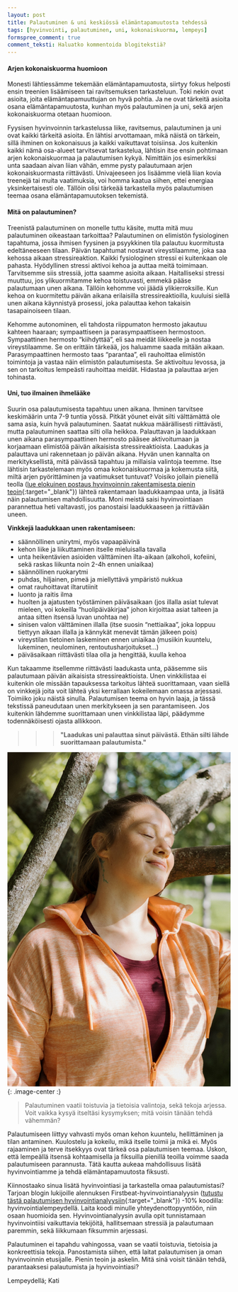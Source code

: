 ```yaml
---
layout: post
title: Palautuminen & uni keskiössä elämäntapamuutosta tehdessä
tags: [hyvinvointi, palautuminen, uni, kokonaiskuorma, lempeys]
formspree_comment: true
comment_teksti: Haluatko kommentoida blogitekstiä?
---
```


#### Arjen kokonaiskuorma huomioon

Monesti lähtiessämme tekemään elämäntapamuutosta, siirtyy fokus helposti ensin treenien lisäämiseen tai ravitsemuksen tarkasteluun. Toki nekin ovat asioita, joita elämäntapamuuttujan on hyvä pohtia. Ja ne ovat tärkeitä asioita osana elämäntapamuutosta, kunhan myös palautuminen ja uni, sekä arjen kokonaiskuorma otetaan huomioon.

Fyysisen hyvinvoinnin tarkastelussa liike, ravitsemus, palautuminen ja uni ovat kaikki tärkeitä asioita. En lähtisi arvottamaan, mikä näistä on tärkein, sillä ihminen on kokonaisuus ja kaikki vaikuttavat toisiinsa. Jos kuitenkin kaikki nämä osa-alueet tarvitsevat tarkastelua, lähtisin itse ensin pohtimaan arjen kokonaiskuormaa ja palautumisen kykyä. Nimittäin jos esimerkiksi unta saadaan aivan liian vähän, emme pysty palautumaan arjen kokonaiskuormasta riittävästi. Univajeeseen jos lisäämme vielä liian kovia treenejä tai muita vaatimuksia, voi homma kaatua siihen, ettei energiaa yksinkertaisesti ole. Tällöin olisi tärkeää tarkastella myös palautumisen teemaa osana elämäntapamuutoksen tekemistä.

#### Mitä on palautuminen?

Treenistä palautuminen on monelle tuttu käsite, mutta mitä muu palautuminen oikeastaan tarkoittaa? Palautuminen on elimistön fysiologinen tapahtuma, jossa ihmisen fyysinen ja psyykkinen tila palautuu kuormitusta edeltäneeseen tilaan. Päivän tapahtumat nostavat vireystilaamme, joka saa kehossa aikaan stressireaktion. Kaikki fysiologinen stressi ei kuitenkaan ole pahasta. Hyödyllinen stressi aktivoi kehoa ja auttaa meitä toimimaan. Tarvitsemme siis stressiä, jotta saamme asioita aikaan. Haitalliseksi stressi muuttuu, jos ylikuormitamme kehoa toistuvasti, emmekä pääse palautumaan unen aikana. Tällöin kehomme voi jäädä ylikierroksille. Kun kehoa on kuormitettu päivän aikana erilaisilla stressireaktioilla, kuuluisi siellä unen aikana käynnistyä prosessi, joka palauttaa kehon takaisin tasapainoiseen tilaan.

Kehomme autonominen, eli tahdosta riippumaton hermosto jakautuu kahteen haaraan; sympaattiseen ja parasympaattiseen hermostoon. Sympaattinen hermosto “kiihdyttää”, eli saa meidät liikkeelle ja nostaa vireystilaamme. Se on erittäin tärkeää, jos haluamme saada mitään aikaan. Parasympaattinen hermosto taas “parantaa”, eli rauhoittaa elimistön toimintoja ja vastaa näin elimistön palautumisesta. Se aktivoituu levossa, ja sen on tarkoitus lempeästi rauhoittaa meidät. Hidastaa ja palauttaa arjen tohinasta.

#### Uni, tuo ilmainen ihmelääke

Suurin osa palautumisesta tapahtuu unen aikana. Ihminen tarvitsee keskimäärin unta 7-9 tuntia yössä. Pitkät yöunet eivät silti välttämättä ole sama asia, kuin hyvä palautuminen. Saatat nukkua määrällisesti riittävästi, mutta palautuminen saattaa silti olla heikkoa. Palauttavan ja laadukkaan unen aikana parasympaattinen hermosto pääsee aktivoitumaan ja korjaamaan elimistöä päivän aikaisista stressireaktioista. Laadukas ja palauttava uni rakennetaan jo päivän aikana. Hyvän unen kannalta on merkityksellistä, mitä päivässä tapahtuu ja millaisia valintoja teemme. Itse lähtisin tarkastelemaan myös omaa kokonaiskuormaa ja kokemusta siitä, miltä arjen pyörittäminen ja vaatimukset tuntuvat? Voisiko jollain pienellä teolla ([lue elokuinen postaus hyvinvoinnin rakentamisesta pienin teoin](https://www.elokatsu.fi/2021-08-11-Hyvinvointia_lempeydella_-_saako_vahemmalla_kuitenkin_lopulta_enemman/){:target="_blank"}) lähteä rakentamaan laadukkaampaa unta, ja lisätä näin palautumisen mahdollisuutta. Moni meistä saisi hyvinvointiaan parannettua heti valtavasti, jos panostaisi laadukkaaseen ja riittävään uneen.

**Vinkkejä laadukkaan unen rakentamiseen:**

* säännöllinen unirytmi, myös vapaapäivinä
* kehon liike ja liikuttaminen itselle mieluisalla tavalla
* unta heikentävien asioiden välttäminen ilta-aikaan
(alkoholi, kofeiini, sekä raskas liikunta noin 2-4h ennen uniaikaa)
* säännöllinen ruokarytmi
* puhdas, hiljainen, pimeä ja miellyttävä ympäristö nukkua
* omat rauhoittavat iltarutiinit
* luonto ja raitis ilma
* huolten ja ajatusten työstäminen päiväsaikaan
(jos illalla asiat tulevat mieleen, voi kokeilla “huolipäiväkirjaa” johon kirjoittaa asiat talteen ja antaa sitten itsensä luvan unohtaa ne)
* sinisen valon välttäminen illalla
(itse suosin “nettiaikaa”, joka loppuu tiettyyn aikaan illalla ja kännykät menevät tämän jälkeen pois)
* vireystilan tietoinen laskeminen ennen uniaikaa
(musiikin kuuntelu, lukeminen, neulominen, rentoutusharjoitukset…)
* päiväsaikaan riittävästi tilaa olla ja hengittää, kuulla kehoa

Kun takaamme itsellemme riittävästi laadukasta unta, pääsemme siis palautumaan päivän aikaisista stressireaktioista. Unen vinkkilistaa ei kuitenkin ole missään tapauksessa tarkoitus lähteä suorittamaan, vaan siellä on vinkkejä joita voit lähteä yksi kerrallaan kokeilemaan omassa arjessasi. Toimiiko joku näistä sinulla. Palautumisen teema on hyvin laaja, ja tässä tekstissä paneudutaan unen merkitykseen ja sen parantamiseen. Jos kuitenkin lähdemme suorittamaan unen vinkkilistaa läpi, päädymme todennäköisesti ojasta allikkoon.

>>>**"Laadukas uni palauttaa sinut päivästä. Ethän silti lähde suorittamaan palautumista."**

![Palautumisesta voimaa arkeen](/img/blogi_2_palautuminen.jpg "Palautumisesta voimaa arkeen"){: .image-center :}

>Palautuminen vaatii toistuvia ja tietoisia valintoja, sekä tekoja arjessa. Voit vaikka kysyä itseltäsi kysymyksen; mitä voisin tänään tehdä vähemmän?

Palautumiseen liittyy vahvasti myös oman kehon kuuntelu, hellittäminen ja tilan antaminen. Kuulostelu ja kokeilu, mikä itselle toimii ja mikä ei. Myös rajaaminen ja terve itsekkyys ovat tärkeä osa palautumisen teemaa. Uskon, että lempeällä itsensä kohtaamisella ja fiksuilla pienillä teoilla voimme saada palautumiseen parannusta. Tätä kautta aukeaa mahdollisuus lisätä hyvinvointiamme ja tehdä elämäntapamuutosta fiksusti.

Kiinnostaako sinua lisätä hyvinvointiasi ja tarkastella omaa palautumistasi?
Tarjoan blogin lukijoille alennuksen Firstbeat-hyvinvointianalyysin ([tutustu tästä palautumisen hyvinvointianalyysiin](https://www.elokatsu.fi/firstbeat){:target="_blank"}) -10% koodilla: hyvinvointialempeydellä. Laita koodi minulle yhteydenottopyyntöön, niin osaan huomioida sen. Hyvinvointianalyysin avulla opit tunnistamaan hyvinvointiisi vaikuttavia tekijöitä, hallitsemaan stressiä ja palautumaan paremmin, sekä liikkumaan fiksummin arjessasi.

Palautuminen ei tapahdu vahingossa, vaan se vaatii toistuvia, tietoisia ja konkreettisia tekoja. Panostamista siihen, että laitat palautumisen ja oman hyvinvoinnin etusijalle. Pienin teoin ja askelin. Mitä sinä voisit tänään tehdä, parantaaksesi palautumista ja hyvinvointiasi?

Lempeydellä; Kati